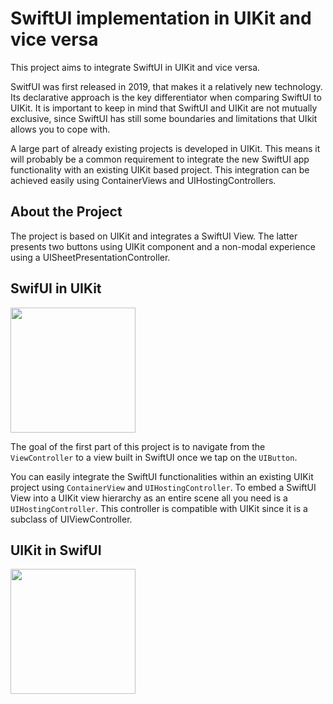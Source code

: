 #  SwiftUI implementation in UIKit and vice versa


This project aims to integrate SwiftUI in UIKit and vice versa. 

SwitfUI was first released in 2019, that makes it a relatively new technology. Its declarative approach is the key differentiator when comparing SwiftUI to UIKit. 
It is important to keep in mind that SwiftUI and UIKit are not mutually exclusive, since SwiftUI has still some boundaries and limitations that UIkit allows you to cope with. 

A large part of already existing projects is developed in UIKit. This means it will probably be a common requirement to integrate the new SwiftUI app functionality with an existing UIKit based project.
This integration can be achieved easily using ContainerViews and UIHostingControllers.


##  About the Project

The project is based on UIKit and integrates a SwiftUI View. The latter presents two buttons using UIKit component and a non-modal experience using a UISheetPresentationController. 

##  SwifUI in UIKit

<img src= "https://user-images.githubusercontent.com/92525390/161785813-143c9e7b-0651-4c94-9a92-cf8673417b65.gif" width="200"> 

The goal of the first part of this project is to navigate from the `ViewController` to a view built in SwiftUI once we tap on the `UIButton`.

You can easily integrate the SwiftUI functionalities within an existing UIKit project using `ContainerView` and `UIHostingController`.
To embed a SwiftUI View into a UIKit view hierarchy as an entire scene all you need is a `UIHostingController`. 
This controller is compatible with UIKit since it is a subclass of UIViewController. 

##  UIKit in SwifUI

<img src= "https://user-images.githubusercontent.com/92525390/161635596-59e8209a-9b90-4aad-9a58-cac3e08aabdf.gif" width="200">
